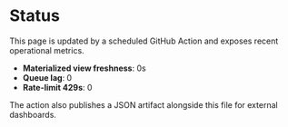 # Status

This page is updated by a scheduled GitHub Action and exposes recent operational metrics.

- **Materialized view freshness**: 0s
- **Queue lag**: 0
- **Rate-limit 429s**: 0

The action also publishes a JSON artifact alongside this file for external dashboards.
